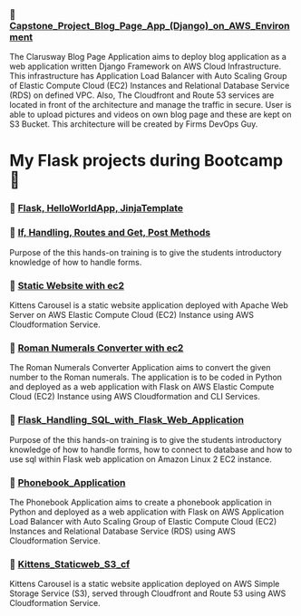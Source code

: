 ### 🔖 [Capstone_Project_Blog_Page_App_(Django)_on_AWS_Environment](https://github.com/medipnegiz/My_Projects/tree/main/Capstone_Project_Blog_Page_App_(Django)_on_AWS_Environment)
The Clarusway Blog Page Application aims to deploy blog application as a web application written Django Framework on AWS Cloud Infrastructure. This infrastructure has Application Load Balancer with Auto Scaling Group of Elastic Compute Cloud (EC2) Instances and Relational Database Service (RDS) on defined VPC. Also, The Cloudfront and Route 53 services are located in front of the architecture and manage the traffic in secure. User is able to upload pictures and videos on own blog page and these are kept on S3 Bucket. This architecture will be created by Firms DevOps Guy.

# My Flask projects during Bootcamp 📜
### 🔖 [Flask, HelloWorldApp, JinjaTemplate](https://github.com/medipnegiz/My_Projects/tree/main/Flask_HelloWorldApp_JinjaTemplate)
### 🔖 [If, Handling, Routes and Get, Post Methods](https://github.com/medipnegiz/My_Projects/tree/main/If_Handling_Routes_and_Get_Post_Methods)
Purpose of the this hands-on training is to give the students introductory knowledge of how to handle forms.

### 🔖 [Static Website with ec2](https://github.com/medipnegiz/My_Projects/tree/main/Static_website_ec2)
Kittens Carousel is a static website application deployed with Apache Web Server on AWS Elastic Compute Cloud (EC2) Instance using AWS Cloudformation Service.

### 🔖 [Roman Numerals Converter with ec2](https://github.com/medipnegiz/My_Projects/tree/main/Roman_Numerals_Converter)
The Roman Numerals Converter Application aims to convert the given number to the Roman numerals. The application is to be coded in Python and deployed as a web application with Flask on AWS Elastic Compute Cloud (EC2) Instance using AWS Cloudformation and CLI Services.

### 🔖 [Flask_Handling_SQL_with_Flask_Web_Application](https://github.com/medipnegiz/My_Projects/tree/main/Flask_Handling_SQL_with_Flask_Web_Application)
Purpose of the this hands-on training is to give the students introductory knowledge of how to handle forms, how to connect to database and how to use sql within Flask web application on Amazon Linux 2 EC2 instance.

### 🔖 [Phonebook_Application](https://github.com/medipnegiz/My_Projects/tree/main/Phonebook_Application)
The Phonebook Application aims to create a phonebook application in Python and deployed as a web application with Flask on AWS Application Load Balancer with Auto Scaling Group of Elastic Compute Cloud (EC2) Instances and Relational Database Service (RDS) using AWS Cloudformation Service.

### 🔖 [Kittens_Staticweb_S3_cf](https://github.com/medipnegiz/My_Projects/tree/main/Kittens_Staticweb_S3_cf)
Kittens Carousel is a static website application deployed on AWS Simple Storage Service (S3), served through Cloudfront and Route 53 using AWS Cloudformation Service.

